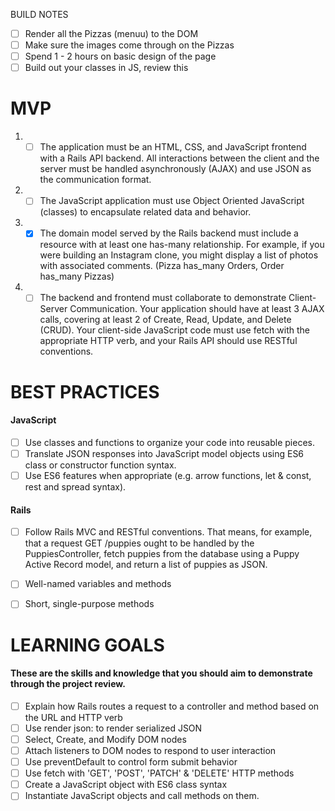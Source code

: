 BUILD NOTES
-[ ] Render all the Pizzas (menuu) to the DOM
-[ ] Make sure the images come through on the Pizzas
-[ ] Spend 1 - 2 hours on basic design of the page
-[ ] Build out your classes in JS, review this

# MVP

1. - [ ] The application must be an HTML, CSS, and JavaScript frontend with a Rails API backend. All interactions between the client and the server must be handled asynchronously (AJAX) and use JSON as the communication format.

2. - [ ] The JavaScript application must use Object Oriented JavaScript (classes) to encapsulate related data and behavior.

3. - [X] The domain model served by the Rails backend must include a resource with at least one has-many relationship. For example, if you were building an Instagram clone, you might display a list of photos with associated comments. (Pizza has_many Orders, Order has_many Pizzas)

4. - [ ] The backend and frontend must collaborate to demonstrate Client-Server Communication. Your application should have at least 3 AJAX calls, covering at least 2 of Create, Read, Update, and Delete (CRUD). Your client-side JavaScript code must use fetch with the appropriate HTTP verb, and your Rails API should use RESTful conventions.

# BEST PRACTICES
#### JavaScript
 - [ ] Use classes and functions to organize your code into reusable pieces.
 - [ ] Translate JSON responses into JavaScript model objects using ES6 class or constructor function syntax.
 - [ ] Use ES6 features when appropriate (e.g. arrow functions, let & const, rest and spread syntax).
#### Rails
 - [ ] Follow Rails MVC and RESTful conventions. That means, for example, that a request GET /puppies ought to be handled by the PuppiesController, fetch puppies from the database using a Puppy Active Record model, and return a list of puppies as JSON.
 - [ ] Well-named variables and methods
 - [ ] Short, single-purpose methods

 
# LEARNING GOALS
#### These are the skills and knowledge that you should aim to demonstrate through the project review. 

- [ ] Explain how Rails routes a request to a controller and method based on the URL and HTTP verb
- [ ] Use render json: to render serialized JSON
- [ ] Select, Create, and Modify DOM nodes
- [ ] Attach listeners to DOM nodes to respond to user interaction
- [ ] Use preventDefault to control form submit behavior
- [ ] Use fetch with 'GET', 'POST', 'PATCH' & 'DELETE' HTTP methods
- [ ] Create a JavaScript object with ES6 class syntax
- [ ] Instantiate JavaScript objects and call methods on them.
